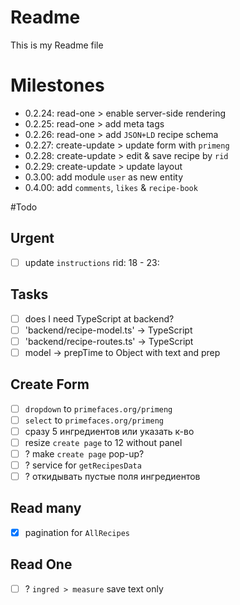 # Readme
This is my Readme file

# Milestones
 - 0.2.24: read-one > enable server-side rendering
 - 0.2.25: read-one > add meta tags
 - 0.2.26: read-one > add `JSON+LD` recipe schema
 - 0.2.27: create-update > update form with `primeng`
 - 0.2.28: create-update > edit & save recipe by `rid`
 - 0.2.29: create-update > update layout
 - 0.3.00: add module `user` as new entity
 - 0.4.00: add `comments`, `likes` & `recipe-book`

#Todo
## Urgent
 - [ ] update `instructions` rid: 18 - 23:

## Tasks
 - [ ]  does I need TypeScript at backend?
 - [ ] 'backend/recipe-model.ts'  -> TypeScript
 - [ ] 'backend/recipe-routes.ts' -> TypeScript
 - [ ] model -> prepTime to Object with text and prep

## Create Form
 - [ ] `dropdown` to `primefaces.org/primeng`
 - [ ] `select`   to `primefaces.org/primeng`
 - [ ] сразу 5 ингредиентов или указать к-во
 - [ ] resize `create page` to 12 without panel
 - [ ] ? make `create page` pop-up?
 - [ ] ? service for `getRecipesData`
 - [ ] ? откидывать пустые поля ингредиентов

## Read many
 - [x] pagination for `AllRecipes`

## Read One
 - [ ] ? `ingred > measure` save text only
